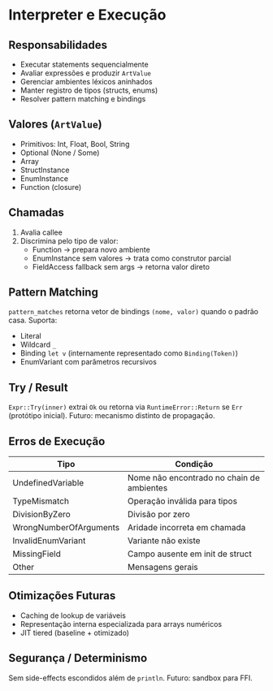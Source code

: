 # Interpreter e Execução

## Responsabilidades
- Executar statements sequencialmente
- Avaliar expressões e produzir `ArtValue`
- Gerenciar ambientes léxicos aninhados
- Manter registro de tipos (structs, enums)
- Resolver pattern matching e bindings

## Valores (`ArtValue`)
- Primitivos: Int, Float, Bool, String
- Optional (None / Some)
- Array
- StructInstance
- EnumInstance
- Function (closure)

## Chamadas
1. Avalia callee
2. Discrimina pelo tipo de valor:
   - Function -> prepara novo ambiente
   - EnumInstance sem valores -> trata como construtor parcial
   - FieldAccess fallback sem args -> retorna valor direto

## Pattern Matching
`pattern_matches` retorna vetor de bindings `(nome, valor)` quando o padrão casa.
Suporta:
- Literal
- Wildcard `_`
- Binding `let v` (internamente representado como `Binding(Token)`)
- EnumVariant com parâmetros recursivos

## Try / Result
`Expr::Try(inner)` extrai `Ok` ou retorna via `RuntimeError::Return` se `Err` (protótipo inicial). Futuro: mecanismo distinto de propagação.

## Erros de Execução
| Tipo | Condição |
|------|----------|
| UndefinedVariable | Nome não encontrado no chain de ambientes |
| TypeMismatch | Operação inválida para tipos |
| DivisionByZero | Divisão por zero |
| WrongNumberOfArguments | Aridade incorreta em chamada |
| InvalidEnumVariant | Variante não existe |
| MissingField | Campo ausente em init de struct |
| Other | Mensagens gerais |

## Otimizações Futuras
- Caching de lookup de variáveis
- Representação interna especializada para arrays numéricos
- JIT tiered (baseline + otimizado)

## Segurança / Determinismo
Sem side-effects escondidos além de `println`. Futuro: sandbox para FFI.
